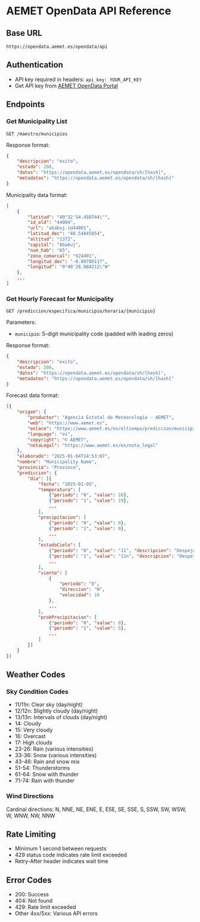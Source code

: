 # AEMET OpenData API Reference

## Base URL
```
https://opendata.aemet.es/opendata/api
```

## Authentication
- API key required in headers: `api_key: YOUR_API_KEY`
- Get API key from [AEMET OpenData Portal](https://opendata.aemet.es/)

## Endpoints

### Get Municipality List
```
GET /maestro/municipios
```

Response format:
```json
{
    "descripcion": "exito",
    "estado": 200,
    "datos": "https://opendata.aemet.es/opendata/sh/[hash]",
    "metadatos": "https://opendata.aemet.es/opendata/sh/[hash]"
}
```

Municipality data format:
```json
[
    {
        "latitud": "40°32'54.450744\"",
        "id_old": "44004",
        "url": "ababuj-id44001",
        "latitud_dec": "40.54845854",
        "altitud": "1372",
        "capital": "Ababuj",
        "num_hab": "65",
        "zona_comarcal": "624401",
        "longitud_dec": "-0.80780117",
        "longitud": "0°48'28.084212\"W"
    },
    ...
]
```

### Get Hourly Forecast for Municipality
```
GET /prediccion/especifica/municipio/horaria/{municipio}
```

Parameters:
- `municipio`: 5-digit municipality code (padded with leading zeros)

Response format:
```json
{
    "descripcion": "exito",
    "estado": 200,
    "datos": "https://opendata.aemet.es/opendata/sh/[hash]",
    "metadatos": "https://opendata.aemet.es/opendata/sh/[hash]"
}
```

Forecast data format:
```json
[{
    "origen": {
        "productor": "Agencia Estatal de Meteorología - AEMET",
        "web": "https://www.aemet.es",
        "enlace": "https://www.aemet.es/es/eltiempo/prediccion/municipios/horas/[municipio]",
        "language": "es",
        "copyright": "© AEMET",
        "notaLegal": "https://www.aemet.es/es/nota_legal"
    },
    "elaborado": "2025-01-04T14:53:07",
    "nombre": "Municipality Name",
    "provincia": "Province",
    "prediccion": {
        "dia": [{
            "fecha": "2025-01-05",
            "temperatura": [
                {"periodo": "0", "value": 20},
                {"periodo": "1", "value": 19},
                ...
            ],
            "precipitacion": [
                {"periodo": "0", "value": 0},
                {"periodo": "1", "value": 0},
                ...
            ],
            "estadoCielo": [
                {"periodo": "0", "value": "11", "descripcion": "Despejado"},
                {"periodo": "1", "value": "11n", "descripcion": "Despejado"},
                ...
            ],
            "viento": [
                {
                    "periodo": "0",
                    "direccion": "N",
                    "velocidad": 10
                },
                ...
            ],
            "probPrecipitacion": [
                {"periodo": "0", "value": 0},
                {"periodo": "1", "value": 5},
                ...
            ]
        }]
    }
}]
```

## Weather Codes

### Sky Condition Codes
- 11/11n: Clear sky (day/night)
- 12/12n: Slightly cloudy (day/night)
- 13/13n: Intervals of clouds (day/night)
- 14: Cloudy
- 15: Very cloudy
- 16: Overcast
- 17: High clouds
- 23-26: Rain (various intensities)
- 33-36: Snow (various intensities)
- 43-46: Rain and snow mix
- 51-54: Thunderstorms
- 61-64: Snow with thunder
- 71-74: Rain with thunder

### Wind Directions
Cardinal directions: N, NNE, NE, ENE, E, ESE, SE, SSE, S, SSW, SW, WSW, W, WNW, NW, NNW

## Rate Limiting
- Minimum 1 second between requests
- 429 status code indicates rate limit exceeded
- Retry-After header indicates wait time

## Error Codes
- 200: Success
- 404: Not found
- 429: Rate limit exceeded
- Other 4xx/5xx: Various API errors 